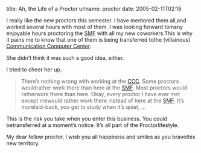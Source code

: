 title: Ah, the Life of a Proctor
urlname: proctor
date: 2005-02-11T02:18

I really like the new proctors this semester. I have mentored them all,and worked several hours with most of them. I was looking forward tomany enjoyable hours proctoring the [SMF](http://www.utexas.edu/smf/) with all my new coworkers.This is why it pains me to know that one of them is being transferred tothe (villainous) [Communication Computer Center](http://www.utexas.edu/computer/labs/ccc/).

She didn&#x02bc;t think it was such a good idea, either.

I tried to cheer her up.

>  
> There&#x02bc;s nothing wrong with working at the [CCC](http://www.utexas.edu/computer/labs/ccc/). Some proctors wouldrather work there than here at the [SMF](http://www.utexas.edu/smf/). Most proctors would ratherwork there than here. Okay, every proctor I have ever met except mewould rather work there instead of here at the [SMF](http://www.utexas.edu/smf/). It&#x02bc;s morelaid-back, you get to study when it&#x02bc;s quiet, &hellip;
> 

This is the risk you take when you enter this business. You could betransferred at a moment&#x02bc;s notice. It&#x02bc;s all part of the Proctorlifestyle.

My dear fellow proctor, I wish you all happiness and smiles as you bravethis new territory.